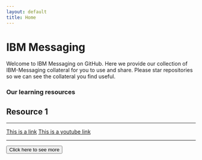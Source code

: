 ```yaml
---
layout: default
title: Home
---
```

<link rel="stylesheet" href="../css/index.css">
<div id="title">
    <h1>IBM Messaging</h1>
    <p>Welcome to IBM Messaging on GitHub. Here we provide our collection of IBM-Messaging collateral for you to use and share. Please star repositories so we can see the collateral you find useful.</p>
</div>

<h3>Our learning resources</h3>

<div id="resource1">
    <h2>Resource 1</h2>
    <hr>
    <a href="https://en.wikipedia.org/wiki/%22Hello,_World!%22_program">This is a link</a>
    <a href="https://www.youtube.com/watch?v=Yw6u6YkTgQ4">This is a youtube link</a>
    
</div>
<hr>
<div>
    <button>Click here to see more</button>
</div>